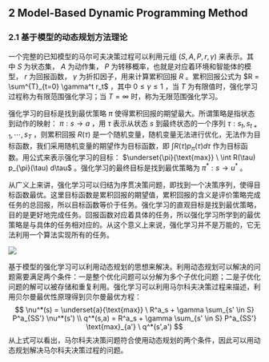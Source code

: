## 2 Model-Based Dynamic Programming Method

### 2.1 基于模型的动态规划方法理论

一个完整的已知模型的马尔可夫决策过程可以利用元组 $(S,A,P,r,\gamma)$ 来表示。其中 $S$ 为状态集， $A$ 为动作集， $P$ 为转移概率，也就是对应着环境和智能体的模型， $r$ 为回报函数， $\gamma$ 为折扣因子，用来计算累积回报 $R$ 。累积回报公式为 $R = \sum^{T}_{t=0} \gamma^t r_t$ ，其中 $0 \le \gamma  \le 1$ ，当 $T$ 为有限值时，强化学习过程称为有限范围强化学习；当 $T = \infty$ 时，称为无限范围强化学习。 

强化学习的目标是找到最优策略 $\pi$ 使得累积回报的期望最大。所谓策略是指状态到动作的映射： $\pi : s \to a$ ，用 $\tau$ 表示从状态 $s$ 到最终状态的一个序列 $\tau : s_t, s_{t+1}, \cdots, s_T$ ，则累积回报 $R(\tau)$ 是一个随机变量，随机变量无法进行优化，无法作为目标函数，我们采用随机变量的期望作为目标函数，即 $\int R(\tau) p_{\pi}(\tau) d\tau$ 作为目标函数。用公式来表示强化学习的目标： $\underset{\pi}{\text{max}} \ \int R(\tau) p_{\pi}(\tau) d\tau$ 。强化学习的最终目标是找到最优策略为 $\pi^* : s \to u^*$ 。

从广义上来讲，强化学习可以归结为序贯决策问题，即找到一个决策序列，使得目标函数最优。这里目标函数是累积回报的期望值，累积回报的含义是评价策略完成任务的总回报，所以目标函数等价于任务。强化学习的直观目标是找到最优策略，目的是更好地完成任务。回报函数对应着具体的任务，所以强化学习所学到的最优策略是与具体的任务相对应的。从这个意义上来说，强化学习并不是万能的，它无法利用一个算法实现所有的任务。

![](\1.png)

基于模型的强化学习可以利用动态规划的思想来解决。利用动态规划可以解决的问题需要满足两个条件：一是整个优化问题可以分解为多个子优化问题；二是子优化问题的解可以被存储和重复利用。强化学习可以利用马尔科夫决策过程来描述，利用贝尔曼最优性原理得到贝尔曼最优方程：
$$
\nu^*(s) = \underset{a}{\text{max}} \ R^a_s + \gamma \sum_{s' \in S} P^a_{SS'} \nu^*(s') \\
q^*(s,a) = R^a_s + \gamma \sum_{s' \in S}  P^a_{SS'} \text{max}_{a'} \ q^*(s',a')
$$
从上式可以看出，马尔科夫决策问题符合使用动态规划的两个条件，因此可以用动态规划解决马尔科夫决策过程的问题。





